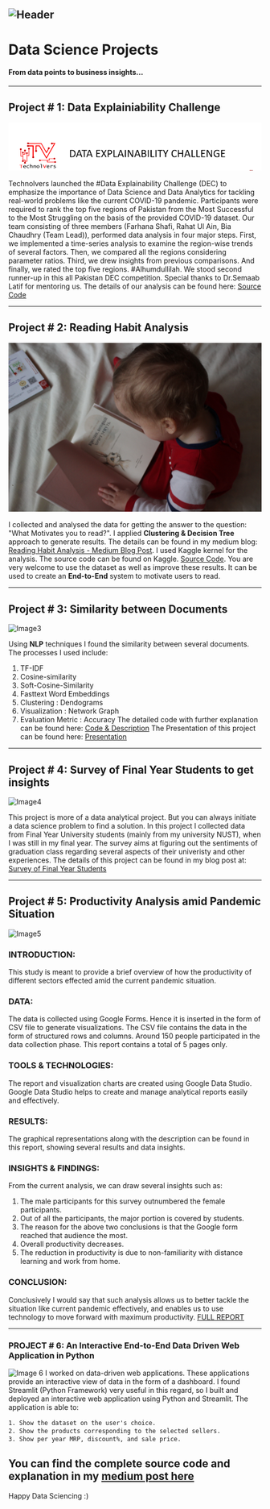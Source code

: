 ![Header](https://cdn.pixabay.com/photo/2017/08/07/18/27/businessman-2606506_960_720.jpg)
---
# Data Science Projects
#### From data points to business insights...

---

## Project # 1: Data Explainiability Challenge 
![Image1](images/title.PNG)

Technolvers launched the #Data Explainability Challenge (DEC) to emphasize the importance of Data Science and Data Analytics for tackling real-world problems like the current COVID-19 pandemic. Participants were required to rank the top five regions of Pakistan from the Most Successful to the Most Struggling on the basis of the provided COVID-19 dataset.
Our team consisting of three members (Farhana Shafi, Rahat Ul Ain, Bia Chaudhry (Team Lead)), performed data analysis in four major steps. First, we implemented a time-series analysis to examine the region-wise trends of several factors. Then, we compared all the regions considering parameter ratios. Third, we drew insights from previous comparisons. And finally, we rated the top five regions.  #Alhumdullilah. We stood second runner-up in this all Pakistan DEC competition. Special thanks to Dr.Semaab Latif for mentoring us.
The details of our analysis can be found here: [Source Code](https://github.com/BiaChaudhry/DEC_Competition_COVID_19_Analysis/blob/master/Farhana_Rahat_Bia_DEC260411_Data_Video_Comp.ipynb)

---

## Project # 2: Reading Habit Analysis
![Image2](images/read.jpg)

I collected and analysed the data for getting the answer to the question: "What Motivates you to read?". I applied **Clustering & Decision Tree** approach to generate results. The details can be found in my medium blog: [Reading Habit Analysis - Medium Blog Post](https://medium.com/@biach1312/reading-habit-analysis-895f78865bb0). I used Kaggle kernel for the analysis. The source code can be found on Kaggle. [Source Code](https://www.kaggle.com/biach1312/kernel-reading-habit-analysis). You are very welcome to use the dataset as well as improve these results. It can be used to create an **End-to-End** system to motivate users to read. 

---

## Project # 3: Similarity between Documents
![Image3](https://cdn.pixabay.com/photo/2018/01/08/08/35/alzheimers-3068938_960_720.jpg)

Using **NLP** techniques I found the similarity between several documents. The processes I used include: 
  1. TF-IDF
  2. Cosine-similarity
  3. Soft-Cosine-Similarity
  4. Fasttext Word Embeddings
  5. Clustering : Dendograms
  6. Visualization : Network Graph
  7. Evaluation Metric : Accuracy
The detailed code with further explanation can be found here: [Code & Description](https://github.com/BiaChaudhry/Document_Similarity_NLP/blob/master/NLP_Project_Bia_Chaudhry_184055_SimilarityBetweenDocuments.ipynb)
The Presentation of this project can be found here: [Presentation](https://github.com/BiaChaudhry/Document_Similarity_NLP/blob/master/Bia_Chaudhry_ProjectPresentation.pptx)

---

## Project # 4: Survey of Final Year Students to get insights
![Image4](https://1.bp.blogspot.com/-Z8WJZ-mQ_0g/XlOp4LIsewI/AAAAAAAAAzk/ksjLzMBsZD4EAvIGGOrgqdTKCG-C_QqTQCLcBGAsYHQ/w945-h600-p-k-no-nu/dawn-1840298_1920.jpg)

This project is more of a data analytical project. But you can always initiate a data science problem to find a solution. In this project I collected data from Final Year University students (mainly from my university NUST), when I was still in my final year. The survey aims at figuring out the sentiments of graduation class regarding several aspects of their univeristy and other experiences. The details of this project can be found in my blog post at: [Survey of Final Year Students](https://seblog1312.blogspot.com/2020/02/a-survey-of-final-year-university.html)

---

## Project # 5: Productivity Analysis amid Pandemic Situation
![Image5](https://cdn.pixabay.com/photo/2016/06/03/13/57/digital-marketing-1433427_960_720.jpg)

### INTRODUCTION:
This study is meant to provide a brief overview of how the productivity of different sectors effected amid the current pandemic situation.

### DATA:
The data is collected using Google Forms. Hence it is inserted in the form of CSV file to generate visualizations.
The CSV file contains the data in the form of structured rows and columns. Around 150 people participated in the data collection phase. This report contains a total of 5 pages only.

### TOOLS & TECHNOLOGIES:
The report and visualization charts are created using Google Data Studio.
Google Data Studio helps to create and manage analytical reports easily and effectively.

### RESULTS:
The graphical representations along with the description can be found in this report, showing several results and data insights. 

### INSIGHTS & FINDINGS:
From the current analysis, we can draw several insights such as:

  1. The male participants for this survey outnumbered the female participants.
  2. Out of all the participants, the major portion is covered by students.
  3. The reason for the above two conclusions is that the Google form reached that audience the most. 
  4. Overall productivity decreases.
  5. The reduction in productivity is due to non-familiarity with distance learning and work from home.

### CONCLUSION:
Conclusively I would say that such analysis allows us to better tackle the situation like current pandemic effectively, and enables us to use technology to move forward with maximum productivity. 
[FULL REPORT](https://drive.google.com/file/d/1PDK4uhh-YfA-P0YsmjMydbO4B5_ZCb-J/view?usp=drivesdk)

---

### PROJECT # 6: An Interactive End-to-End Data Driven Web Application in Python
![Image 6](https://miro.medium.com/max/700/1*T_ezeSYFOCSh2Cec3ce2TQ.png)
I worked on data-driven web applications. These applications provide an interactive view of data in the form of a dashboard. I found Streamlit (Python Framework) very useful in this regard, so I built and deployed an interactive web application using Python and Streamlit. The application is able to:

    1. Show the dataset on the user's choice.
    2. Show the products corresponding to the selected sellers.
    3. Show per year MRP, discount%, and sale price.

You can find the complete source code and explanation in my [medium post here](https://medium.com/@biach1312/how-to-create-a-data-driven-web-application-in-python-99d3c55fdf59)
---

Happy Data Sciencing :)
